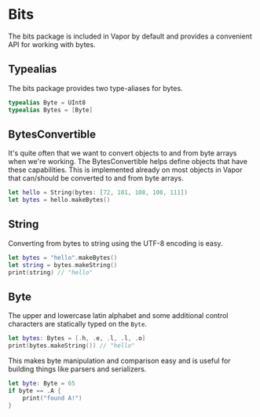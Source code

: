 # Bits

The bits package is included in Vapor by default and provides a convenient API for working with bytes.

## Typealias

The bits package provides two type-aliases for bytes.

```swift
typealias Byte = UInt8
typealias Bytes = [Byte]
```

## BytesConvertible

It's quite often that we want to convert objects to and from byte arrays when we're working. The BytesConvertible helps define objects that have these capabilities. This is implemented already on most objects in Vapor that can/should be converted to and from byte arrays.

```Swift
let hello = String(bytes: [72, 101, 108, 108, 111])
let bytes = hello.makeBytes() 
```

## String

Converting from bytes to string using the UTF-8 encoding is easy.

```swift
let bytes = "hello".makeBytes()
let string = bytes.makeString()
print(string) // "hello"
```

## Byte

The upper and lowercase latin alphabet and some additional control characters are statically typed on the `Byte`.

```swift
let bytes: Bytes = [.h, .e, .l, .l, .o]
print(bytes.makeString()) // "hello"
```

This makes byte manipulation and comparison easy and is useful for building things like parsers and serializers.

```swift
let byte: Byte = 65
if byte == .A {
	print("found A!")
}
```
